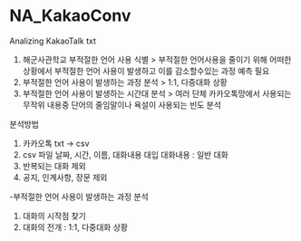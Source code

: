 # NA_KakaoConv
Analizing KakaoTalk txt 
1. 해군사관학교 부적절한 언어 사용 식별 > 부적절한 언어사용을 줄이기 위해 어떠한 상황에서 부적절한 언어 사용이 발생하고 이를 감소할수있는 과정 예측 필요
2. 부적절한 언어 사용이 발생하는 과정 분석 > 1:1, 다중대화 상황
3. 부적절한 언어 사용이 발생하는 시간대 분석 > 여러 단체 카카오톡망에서 사용되는 무작위 내용중 단어의 줄임말이나 욕설이 사용되는 빈도 분석


분석방법
1. 카카오톡 txt -> csv
2. csv 파일 날짜, 시간, 이름, 대화내용 대입
대화내용 : 일반 대화
1. 반복되는 대화 제외
2. 공지, 인계사항, 장문 제외

-부적절한 언어 사용이 발생하는 과정 분석
1. 대화의 시작점 찾기
2. 대화의 전개 :  1:1, 다중대화 상황
